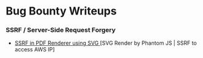 # Bug Bounty Writeups


### SSRF / Server-Side Request Forgery
- [SSRF in PDF Renderer using SVG
](https://mastomi.id/articles/2021-05/ssrf-in-pdf-renderer-using-svg) [SVG Render by Phantom JS | SSRF to access AWS IP]
